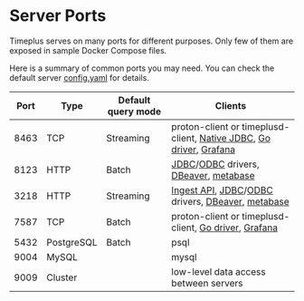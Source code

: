 # Server Ports

Timeplus serves on many ports for different purposes. Only few of them are exposed in sample Docker Compose files.

Here is a summary of common ports you may need. You can check the default server [config.yaml](https://github.com/timeplus-io/proton/blob/develop/programs/server/config.yaml) for details.

| Port | Type       | Default query mode | Clients                                                      |
| ---- | ---------- | ------------------ | ------------------------------------------------------------ |
| 8463 | TCP        | Streaming          | proton-client or timeplusd-client, [Native JDBC](https://github.com/timeplus-io/timeplus-native-jdbc), [Go driver](https://github.com/timeplus-io/proton-go-driver), [Grafana](https://github.com/timeplus-io/proton-grafana-source) |
| 8123 | HTTP       | Batch              | [JDBC](https://github.com/timeplus-io/proton-java-driver)/[ODBC](https://github.com/timeplus-io/proton-odbc) drivers, [DBeaver](https://github.com/timeplus-io/proton/tree/develop/examples/jdbc#connnect-to-proton-via-dbeaver), [metabase](https://github.com/timeplus-io/metabase-proton-driver) |
| 3218 | HTTP       | Streaming          | [Ingest API](proton-ingest-api), [JDBC](https://github.com/timeplus-io/proton-java-driver)/[ODBC](https://github.com/timeplus-io/proton-odbc) drivers, [DBeaver](https://github.com/timeplus-io/proton/tree/develop/examples/jdbc#connnect-to-proton-via-dbeaver), [metabase](https://github.com/timeplus-io/metabase-proton-driver) |
| 7587 | TCP        | Batch              | proton-client or timeplusd-client, [Go driver](https://github.com/timeplus-io/proton-go-driver), [Grafana](https://github.com/timeplus-io/proton-grafana-source) |
| 5432 | PostgreSQL | Batch              | psql                                                         |
| 9004 | MySQL      |                    | mysql                                                        |
| 9009 | Cluster    |                    | low-level data access between servers                        |
